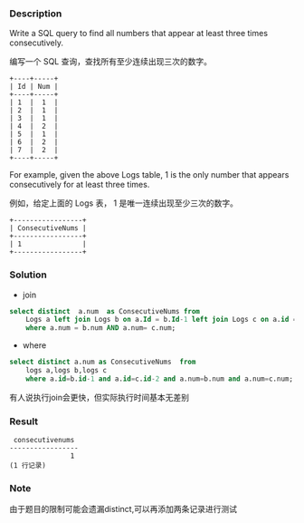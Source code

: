 ### Description

Write a SQL query to find all numbers that appear at least three times consecutively.

编写一个 SQL 查询，查找所有至少连续出现三次的数字。

```
+----+-----+
| Id | Num |
+----+-----+
| 1  |  1  |
| 2  |  1  |
| 3  |  1  |
| 4  |  2  |
| 5  |  1  |
| 6  |  2  |
| 7  |  2  |
+----+-----+
```
For example, given the above Logs table, 1 is the only number that appears consecutively for at least three times.

例如，给定上面的 Logs 表， 1 是唯一连续出现至少三次的数字。
```
+-----------------+
| ConsecutiveNums |
+-----------------+
| 1               |
+-----------------+
```

### Solution

- join
```sql
select distinct  a.num  as ConsecutiveNums from 
    Logs a left join Logs b on a.Id = b.Id-1 left join Logs c on a.id = c.id-2 
    where a.num = b.num AND a.num= c.num;
```

- where
```sql
select distinct a.num as ConsecutiveNums  from 
    logs a,logs b,logs c 
    where a.id=b.id-1 and a.id=c.id-2 and a.num=b.num and a.num=c.num;
```

有人说执行join会更快，但实际执行时间基本无差别

### Result
```
 consecutivenums
-----------------
               1
(1 行记录)
```


### Note

由于题目的限制可能会遗漏distinct,可以再添加两条记录进行测试